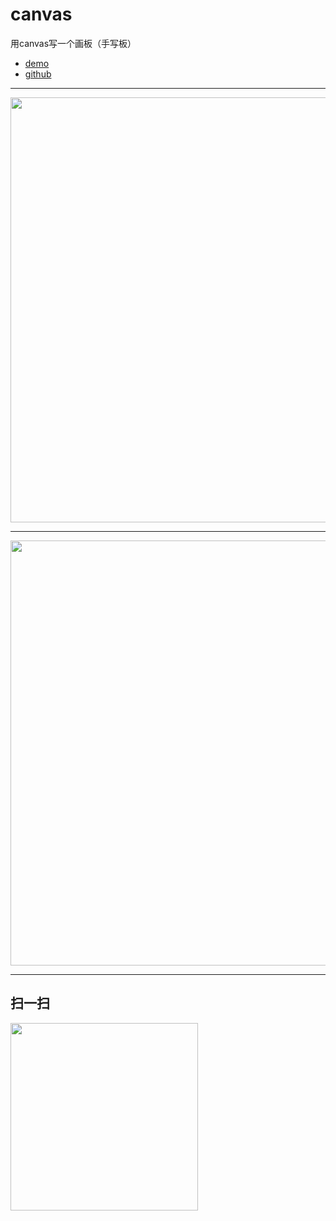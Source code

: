 # canvas
用canvas写一个画板（手写板）

- [demo](https://zc95.github.io/demo/canvas.html)
- [github](https://github.com/zc95/canvas)
---------




<img src="https://ws4.sinaimg.cn/large/006tNc79gy1fovj4x5milj31401z4jxy.jpg" height="680">

-----

<img src="https://ws3.sinaimg.cn/large/006tNc79gy1fovj3r94qkj31401z479v.jpg" height="680">

-----
## 扫一扫
<img src="https://ws2.sinaimg.cn/large/006tNc79gy1fovj5dzuldj307s07sq2p.jpg" height="300">
